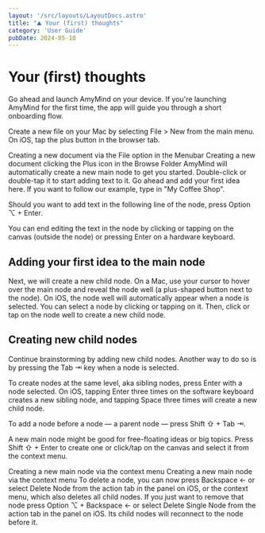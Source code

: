 ```yaml
---
layout: '/src/layouts/LayoutDocs.astro'
title: "⛰️ Your (first) thoughts"
category: 'User Guide'
pubDate: 2024-05-10
---
```

# Your (first) thoughts
Go ahead and launch AmyMind on your device. If you're launching AmyMind for the first time, the app will guide you through a short onboarding flow.

Create a new file on your Mac by selecting File > New from the main menu. On iOS, tap the plus button in the browser tab.

Creating a new document via the File option in the Menubar
Creating a new document clicking the Plus icon in the Browse Folder
AmyMind will automatically create a new main node to get you started. Double-click or double-tap it to start adding text to it. Go ahead and add your first idea here. If you want to follow our example, type in "My Coffee Shop".

Should you want to add text in the following line of the node, press Option ⌥ + Enter.

You can end editing the text in the node by clicking or tapping on the canvas (outside the node) or pressing Enter on a hardware keyboard.

## Adding your first idea to the main node
Next, we will create a new child node. On a Mac, use your cursor to hover over the main node and reveal the node well (a plus-shaped button next to the node). On iOS, the node well will automatically appear when a node is selected. You can select a node by clicking or tapping on it. Then, click or tap on the node well to create a new child node.

## Creating new child nodes
Continue brainstorming by adding new child nodes. Another way to do so is by pressing the Tab ⇥ key when a node is selected.

To create nodes at the same level, aka sibling nodes, press Enter with a node selected. On iOS, tapping Enter three times on the software keyboard creates a new sibling node, and tapping Space three times will create a new child node.

To add a node before a node — a parent node — press Shift ⇧ + Tab ⇥.

A new main node might be good for free-floating ideas or big topics. Press Shift ⇧ + Enter to
create one or click/tap on the canvas and select it from the context menu.

Creating a new main node via the context menu
Creating a new main node via the context menu
To delete a node, you can now press Backspace ← or select Delete Node from the action tab in the panel on iOS, or the context menu, which also deletes all child nodes. If you just want to remove that node press Option ⌥ + Backspace ← or select Delete Single Node from the action tab in the panel on iOS. Its child nodes will reconnect to the node before it.